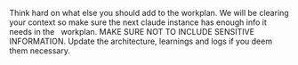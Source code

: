  Think hard on what else you should add to the workplan. We will be clearing your context so make sure the next claude instance has enough info it needs in the    workplan. MAKE SURE NOT TO INCLUDE SENSITIVE INFORMATION. Update the architecture, learnings and logs if you deem them necessary.

